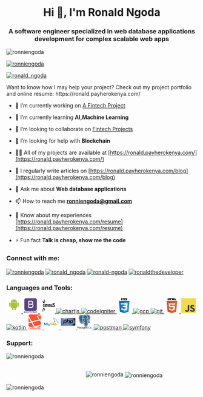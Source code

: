 <h1 align="center">Hi 👋, I'm Ronald Ngoda</h1>
<h3 align="center">A software engineer specialized in web database applications development for complex scalable web apps</h3>

<p align="left"> <img src="https://komarev.com/ghpvc/?username=ronniengoda&label=Profile%20views&color=0e75b6&style=flat&theme=tokyonight" alt="ronniengoda" /> </p>

<p align="left"> <a href="https://github.com/ryo-ma/github-profile-trophy"><img src="https://github-profile-trophy.vercel.app/?username=ronniengoda" alt="ronniengoda" /></a> </p>

<p align="left"> <a href="https://twitter.com/ronald_ngoda" target="blank"><img src="https://img.shields.io/twitter/follow/ronald_ngoda?logo=twitter&style=for-the-badge" alt="ronald_ngoda" /></a> </p>
Want to know how I may help your project? Check out my project portfolio and online resume: https://ronald.payherokenya.com/

- 🔭 I’m currently working on [A Fintech Project](https://payherokenya.com/sps)

- 🌱 I’m currently learning **AI,Machine Learning**

- 👯 I’m looking to collaborate on [Fintech Projects](https://payherokenya.com/sps)

- 🤝 I’m looking for help with **Blockchain**

- 👨‍💻 All of my projects are available at [https://ronald.payherokenya.com/](https://ronald.payherokenya.com/)

- 📝 I regularly write articles on [https://ronald.payherokenya.com/blog](https://ronald.payherokenya.com/blog)

- 💬 Ask me about **Web database applications**

- 📫 How to reach me **ronniengoda@gmail.com**

- 📄 Know about my experiences [https://ronald.payherokenya.com/resume](https://ronald.payherokenya.com/resume)

- ⚡ Fun fact **Talk is cheap, show me the code**


<h3 align="left">Connect with me:</h3>
<p align="left">
<a href="https://dev.to/ronniengoda" target="blank"><img align="center" src="https://cdn.jsdelivr.net/npm/simple-icons@3.0.1/icons/dev-dot-to.svg" alt="ronniengoda" height="30" width="40" /></a>
<a href="https://twitter.com/ronald_ngoda" target="blank"><img align="center" src="https://raw.githubusercontent.com/rahuldkjain/github-profile-readme-generator/master/src/images/icons/Social/twitter.svg" alt="ronald_ngoda" height="30" width="40" /></a>
<a href="https://linkedin.com/in/ronald-ngoda" target="blank"><img align="center" src="https://raw.githubusercontent.com/rahuldkjain/github-profile-readme-generator/master/src/images/icons/Social/linked-in-alt.svg" alt="ronald-ngoda" height="30" width="40" /></a>
<a href="https://fb.com/ronaldthedeveloper" target="blank"><img align="center" src="https://raw.githubusercontent.com/rahuldkjain/github-profile-readme-generator/master/src/images/icons/Social/facebook.svg" alt="ronaldthedeveloper" height="30" width="40" /></a>
</p>

<h3 align="left">Languages and Tools:</h3>
<p align="left"> <a href="https://developer.android.com" target="_blank"> <img src="https://raw.githubusercontent.com/devicons/devicon/master/icons/android/android-original-wordmark.svg" alt="android" width="40" height="40"/> </a> <a href="https://getbootstrap.com" target="_blank"> <img src="https://raw.githubusercontent.com/devicons/devicon/master/icons/bootstrap/bootstrap-plain-wordmark.svg" alt="bootstrap" width="40" height="40"/> </a> <a href="https://canvasjs.com" target="_blank"> <img src="https://raw.githubusercontent.com/Hardik0307/Hardik0307/master/assets/canvasjs-charts.svg" alt="canvasjs" width="40" height="40"/> </a> <a href="https://www.chartjs.org" target="_blank"> <img src="https://www.chartjs.org/media/logo-title.svg" alt="chartjs" width="40" height="40"/> </a> <a href="https://codeigniter.com" target="_blank"> <img src="https://cdn.worldvectorlogo.com/logos/codeigniter.svg" alt="codeigniter" width="40" height="40"/> </a> <a href="https://www.w3schools.com/css/" target="_blank"> <img src="https://raw.githubusercontent.com/devicons/devicon/master/icons/css3/css3-original-wordmark.svg" alt="css3" width="40" height="40"/> </a> <a href="https://cloud.google.com" target="_blank"> <img src="https://www.vectorlogo.zone/logos/google_cloud/google_cloud-icon.svg" alt="gcp" width="40" height="40"/> </a> <a href="https://git-scm.com/" target="_blank"> <img src="https://www.vectorlogo.zone/logos/git-scm/git-scm-icon.svg" alt="git" width="40" height="40"/> </a> <a href="https://www.w3.org/html/" target="_blank"> <img src="https://raw.githubusercontent.com/devicons/devicon/master/icons/html5/html5-original-wordmark.svg" alt="html5" width="40" height="40"/> </a> <a href="https://developer.mozilla.org/en-US/docs/Web/JavaScript" target="_blank"> <img src="https://raw.githubusercontent.com/devicons/devicon/master/icons/javascript/javascript-original.svg" alt="javascript" width="40" height="40"/> </a> <a href="https://kotlinlang.org" target="_blank"> <img src="https://www.vectorlogo.zone/logos/kotlinlang/kotlinlang-icon.svg" alt="kotlin" width="40" height="40"/> </a> <a href="https://laravel.com/" target="_blank"> <img src="https://raw.githubusercontent.com/devicons/devicon/master/icons/laravel/laravel-plain-wordmark.svg" alt="laravel" width="40" height="40"/> </a> <a href="https://www.mysql.com/" target="_blank"> <img src="https://raw.githubusercontent.com/devicons/devicon/master/icons/mysql/mysql-original-wordmark.svg" alt="mysql" width="40" height="40"/> </a> <a href="https://www.php.net" target="_blank"> <img src="https://raw.githubusercontent.com/devicons/devicon/master/icons/php/php-original.svg" alt="php" width="40" height="40"/> </a> <a href="https://www.postgresql.org" target="_blank"> <img src="https://raw.githubusercontent.com/devicons/devicon/master/icons/postgresql/postgresql-original-wordmark.svg" alt="postgresql" width="40" height="40"/> </a> <a href="https://postman.com" target="_blank"> <img src="https://www.vectorlogo.zone/logos/getpostman/getpostman-icon.svg" alt="postman" width="40" height="40"/> </a> <a href="https://symfony.com" target="_blank"> <img src="https://symfony.com/logos/symfony_black_03.svg" alt="symfony" width="40" height="40"/> </a> </p>

<h3 align="left">Support:</h3>
<p><a href="https://www.buymeacoffee.com/ronniengoda"> <img align="left" src="https://cdn.buymeacoffee.com/buttons/v2/default-yellow.png" height="50" width="210" alt="ronniengoda" /></a></p><br><br>

<p><img align="left" src="https://github-readme-stats.vercel.app/api/top-langs?username=ronniengoda&show_icons=true&theme=tokyonight&locale=en&layout=compact" alt="ronniengoda" /></p>

<p>&nbsp;<img align="center" src="https://github-readme-stats.vercel.app/api?username=ronniengoda&show_icons=true&theme=tokyonight&locale=en" alt="ronniengoda" /></p>

<p><img align="center" src="https://github-readme-streak-stats.herokuapp.com/?user=ronniengoda&theme=tokyonight" alt="ronniengoda" /></p>

